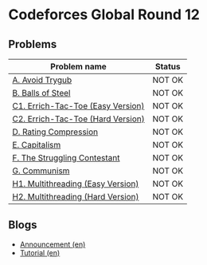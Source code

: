 # Codeforces Global Round 12

## Problems

|Problem name|Status|
|------------|---------|
| [A. Avoid Trygub](problems/A._Avoid_Trygub.md)|NOT OK|
| [B. Balls of Steel](problems/B._Balls_of_Steel.md)|NOT OK|
| [C1. Errich-Tac-Toe (Easy Version)](problems/C1._Errich-Tac-Toe_(Easy_Version).md)|NOT OK|
| [C2. Errich-Tac-Toe (Hard Version)](problems/C2._Errich-Tac-Toe_(Hard_Version).md)|NOT OK|
| [D. Rating Compression](problems/D._Rating_Compression.md)|NOT OK|
| [E. Capitalism](problems/E._Capitalism.md)|NOT OK|
| [F. The Struggling Contestant](problems/F._The_Struggling_Contestant.md)|NOT OK|
| [G. Communism](problems/G._Communism.md)|NOT OK|
| [H1. Multithreading (Easy Version)](problems/H1._Multithreading_(Easy_Version).md)|NOT OK|
| [H2. Multithreading (Hard Version)](problems/H2._Multithreading_(Hard_Version).md)|NOT OK|
## Blogs

- [Announcement (en)](blogs/Announcement_(en).md)
- [Tutorial (en)](blogs/Tutorial_(en).md)
